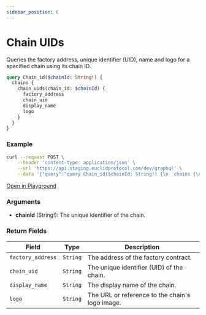 ```yaml
---
sidebar_position: 6
---
```

# Chain UIDs

Queries the factory address, unique identifier (UID), name and logo for a specified chain using its chain ID.

```graphql
query Chain_id($chainId: String!) {
  chains {
    chain_uids(chain_id: $chainId) {
      factory_address
      chain_uid
      display_name
      logo
    }
  }
}
```

### Example

```bash
curl --request POST \
    --header 'content-type: application/json' \
    --url 'https://api.staging.euclidprotocol.com/dev/graphql' \
    --data '{"query":"query Chain_id($chainId: String!) {\n  chains {\n    chain_uids(chain_id: $chainId) {\n      factory_address\n      chain_uid\n      display_name\n      logo\n    }\n  }\n}","variables":{"chainId":"localpoola-1"}}'
```

[Open in Playground](https://api.staging.euclidprotocol.com/?explorerURLState=N4IgJg9gxgrgtgUwHYBcQC4QEcYIE4CeABAMIAWAhgJZID6VYAFACRSU0CSY6RAyinhoBzAIQBKIsAA6SIkTbUkAZ0ky5chTVowGSxproMerdki4Tps9XIBmFKCgiFaFMGDwIlStdfmntDD7WYFRKAA4ANhQEtEgUiEHqERBCEIkAvj6ZSOkgADQgAG4UghQARhGeGCCWclIgBlz1PPXJUBQRYRAQUQC0AIz1MrnpQA)

### Arguments

- **chainId** (String!): The unique identifier of the chain.

### Return Fields

| **Field**          | **Type** | **Description**                                      |
|--------------------|----------|------------------------------------------------------|
| `factory_address`  | `String` | The address of the factory contract.                 |
| `chain_uid`        | `String` | The unique identifier (UID) of the chain.            |
| `display_name`     | `String` | The display name of the chain.                       |
| `logo`             | `String` | The URL or reference to the chain's logo image.      |